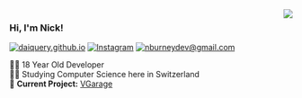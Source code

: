 <img align='right' src="https://github-readme-stats.vercel.app/api?username=daiquery&show_icons=true">

### Hi, I'm Nick! 

[![daiquery.github.io](https://img.shields.io/static/v1?label=daiquery.github.io&message=%20&color=yellow&logo=&style=flat-square&logoColor=white)](https://daiquery.github.io/)
[![Instagram](https://img.shields.io/static/v1?label=Instagram&message=%20&color=orange&logo=Instagram&style=flat-square&logoColor=white)](https://www.instagram.com/njburney/)
[![nburneydev@gmail.com](https://img.shields.io/static/v1?label=me@lucafluri.ch&message=%20&color=red&logo=gmail&style=flat-square&logoColor=white)](mailto:nburneydev@gmail.com)
  
  
👨‍💻 18 Year Old Developer  
👨‍🎓 Studying Computer Science here in Switzerland  
🚧 **Current Project:** [VGarage](https://github.com/daiquery/car_management)

